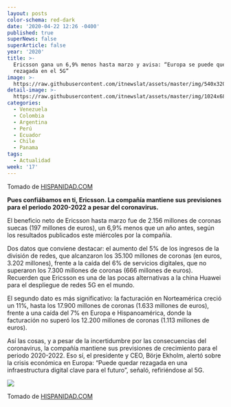 ```yaml
---
layout: posts
color-schema: red-dark
date: '2020-04-22 12:26 -0400'
published: true
superNews: false
superArticle: false
year: '2020'
title: >-
  Ericsson gana un 6,9% menos hasta marzo y avisa: “Europa se puede quedar
  rezagada en el 5G”
image: >-
  https://raw.githubusercontent.com/itnewslat/assets/master/img/540x320/Borje-Ekholm-p.jpg
detail-image: >-
  https://raw.githubusercontent.com/itnewslat/assets/master/img/1024x680/Borje-Ekholm-g.jpg
categories:
  - Venezuela
  - Colombia
  - Argentina
  - Perú
  - Ecuador
  - Chile
  - Panama
tags:
  - Actualidad
week: '17'
---
```

Tomado de [HISPANIDAD.COM](https://www.hispanidad.com/confidencial/ericsson-gana-69-marzo-avisa-europa-puede-quedar-rezagada-5g_12017929_102.html)

**Pues confiábamos en ti, Ericsson. La compañía mantiene sus previsiones para el periodo 2020-2022 a pesar del coronavirus.**

El beneficio neto de Ericsson hasta marzo fue de 2.156 millones de coronas suecas (197 millones de euros), un 6,9% menos que un año antes, según los resultados publicados este miércoles por la compañía.

Dos datos que conviene destacar: el aumento del 5% de los ingresos de la división de redes, que alcanzaron los 35.100 millones de coronas (en euros, 3.202 millones), frente a la caída del 6% de servicios digitales, que no superaron los 7.300 millones de coronas (666 millones de euros). Recuerden que Ericsson es una de las pocas alternativas a la china Huawei para el despliegue de redes 5G en el mundo.

El segundo dato es más significativo: la facturación en Norteamérica creció un 11%, hasta los 17.900 millones de coronas (1.633 millones de euros), frente a una caída del 7% en Europa e Hispanoamérica, donde la facturación no superó los 12.200 millones de coronas (1.113 millones de euros).

Así las cosas, y a pesar de la incertidumbre por las consecuencias del coronavirus, la compañía mantiene sus previsiones de crecimiento para el periodo 2020-2022. Eso sí, el presidente y CEO, Börje Ekholm, alertó sobre la crisis económica en Europa: “Puede quedar rezagada en una infraestructura digital clave para el futuro”, señaló, refiriéndose al 5G.

<img src="https://tracker.metricool.com/c3po.jpg?hash=56f88a41e39ab42c063cc51676587a04"/>

Tomado de [HISPANIDAD.COM](https://www.hispanidad.com/confidencial/ericsson-gana-69-marzo-avisa-europa-puede-quedar-rezagada-5g_12017929_102.html)